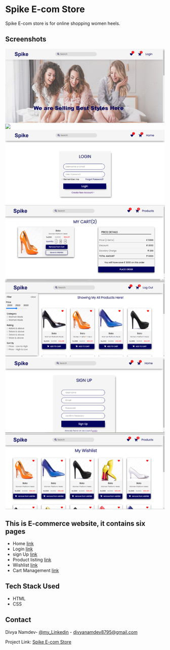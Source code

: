 
# Spike E-com Store
Spike E-com store is for online shopping women heels.

## Screenshots

![](/images/screnshot1.PNG)
![](/images/screernshot2.PNG)
![](/images/screenshot3.PNG)
![](/images/screenshot4.PNG)
![](/images/screenshot5.PNG)
![](/images/screenshot6.PNG)
![](/images/screenshot7.PNG)



## This is E-commerce website, it contains six pages
 - Home [link](https://e-com-online-store.netlify.app/index.html)
- Login [link](https://e-com-online-store.netlify.app/pages/login/login)
- sign Up [link](https://e-com-online-store.netlify.app/pages/signup/signup)
- Product listing [link](https://e-com-online-store.netlify.app/pages/products/products)
- Wishlist [link](https://e-com-online-store.netlify.app/pages/wishlist/wishlist)
- Cart Management [link](https://e-com-online-store.netlify.app/pages/mycart/mycart)

## Tech Stack Used
- HTML
- CSS


## Contact

Divya Namdev- [@my_Linkedin](https://www.linkedin.com/in/divya-namdev-115a1619a/) - divyanamdev8795@gmail.com

Project Link: [Spike E-com Store](https://github.com/Divya70/E-com-Store)
